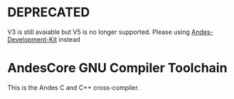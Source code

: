 # DEPRECATED
V3 is still avaiable but V5 is no longer supported. Please using [Andes-Development-Kit](https://github.com/andestech/Andes-Development-Kit) instead

# AndesCore GNU Compiler Toolchain

This is the Andes C and C++ cross-compiler.
